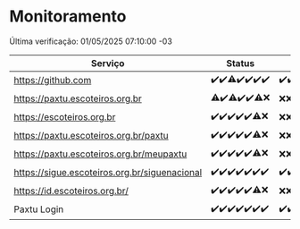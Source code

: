 # Monitoramento

Última verificação: 01/05/2025 07:10:00 -03

|Serviço|Status|Últimas 24h|
|---|---|---|
|https://github.com|<span title="2025-04-24: OK=23">✔️</span><span title="2025-04-25: OK=23">✔️</span><span title="2025-04-26: OK=22, Falhas=1">⚠️</span><span title="2025-04-27: OK=23">✔️</span><span title="2025-04-28: OK=22">✔️</span><span title="2025-04-29: OK=23">✔️</span><span title="2025-04-30: OK=9">✔️</span>|<span title="30/04/2025 07:10:00 -03 : 200">✔️</span><span title="30/04/2025 08:07:00 -03 : 200">✔️</span><span title="30/04/2025 09:17:00 -03 : 200">✔️</span><span title="30/04/2025 10:20:00 -03 : 200">✔️</span><span title="30/04/2025 11:09:00 -03 : 200">✔️</span><span title="30/04/2025 12:10:00 -03 : 200">✔️</span><span title="30/04/2025 13:11:00 -03 : 200">✔️</span><span title="30/04/2025 14:08:00 -03 : 200">✔️</span><span title="30/04/2025 15:12:00 -03 : 200">✔️</span><span title="30/04/2025 16:07:00 -03 : 200">✔️</span><span title="30/04/2025 17:10:00 -03 : 200">✔️</span><span title="30/04/2025 18:08:00 -03 : 200">✔️</span><span title="30/04/2025 19:08:00 -03 : 200">✔️</span><span title="30/04/2025 20:09:00 -03 : 200">✔️</span><span title="30/04/2025 21:52:00 -03 : 200">✔️</span><span title="30/04/2025 23:41:00 -03 : 200">✔️</span><span title="01/05/2025 00:39:00 -03 : 200">✔️</span><span title="01/05/2025 01:15:00 -03 : 200">✔️</span><span title="01/05/2025 02:10:00 -03 : 200">✔️</span><span title="01/05/2025 03:14:00 -03 : 200">✔️</span><span title="01/05/2025 04:10:00 -03 : 200">✔️</span><span title="01/05/2025 05:12:00 -03 : 200">✔️</span><span title="01/05/2025 06:09:00 -03 : 200">✔️</span><span title="01/05/2025 07:10:00 -03 : 200">✔️</span>|
|https://paxtu.escoteiros.org.br|<span title="2025-04-24: OK=22, Falhas=1">⚠️</span><span title="2025-04-25: OK=23">✔️</span><span title="2025-04-26: OK=22, Falhas=1">⚠️</span><span title="2025-04-27: OK=23">✔️</span><span title="2025-04-28: OK=22">✔️</span><span title="2025-04-29: OK=21, Falhas=2">⚠️</span><span title="2025-04-30: Falhas=9">❌</span>|<span title="30/04/2025 07:10:00 -03 : 403">❌</span><span title="30/04/2025 08:07:00 -03 : 403">❌</span><span title="30/04/2025 09:17:00 -03 : 403">❌</span><span title="30/04/2025 10:20:00 -03 : 403">❌</span><span title="30/04/2025 11:09:00 -03 : 403">❌</span><span title="30/04/2025 12:10:00 -03 : 403">❌</span><span title="30/04/2025 13:11:00 -03 : 403">❌</span><span title="30/04/2025 14:08:00 -03 : 403">❌</span><span title="30/04/2025 15:12:00 -03 : 403">❌</span><span title="30/04/2025 16:07:00 -03 : 403">❌</span><span title="30/04/2025 17:10:00 -03 : 403">❌</span><span title="30/04/2025 18:08:00 -03 : 403">❌</span><span title="30/04/2025 19:08:00 -03 : 403">❌</span><span title="30/04/2025 20:09:00 -03 : 403">❌</span><span title="30/04/2025 21:52:00 -03 : 403">❌</span><span title="30/04/2025 23:41:00 -03 : 403">❌</span><span title="01/05/2025 00:39:00 -03 : 403">❌</span><span title="01/05/2025 01:15:00 -03 : 403">❌</span><span title="01/05/2025 02:10:00 -03 : 403">❌</span><span title="01/05/2025 03:14:00 -03 : 403">❌</span><span title="01/05/2025 04:10:00 -03 : 403">❌</span><span title="01/05/2025 05:12:00 -03 : 403">❌</span><span title="01/05/2025 06:09:00 -03 : 403">❌</span><span title="01/05/2025 07:10:00 -03 : 403">❌</span>|
|https://escoteiros.org.br|<span title="2025-04-24: OK=23">✔️</span><span title="2025-04-25: OK=23">✔️</span><span title="2025-04-26: OK=23">✔️</span><span title="2025-04-27: OK=23">✔️</span><span title="2025-04-28: OK=22">✔️</span><span title="2025-04-29: OK=22, Falhas=1">⚠️</span><span title="2025-04-30: Falhas=9">❌</span>|<span title="30/04/2025 07:10:00 -03 : 403">❌</span><span title="30/04/2025 08:07:00 -03 : 403">❌</span><span title="30/04/2025 09:17:00 -03 : 403">❌</span><span title="30/04/2025 10:20:00 -03 : 403">❌</span><span title="30/04/2025 11:09:00 -03 : 403">❌</span><span title="30/04/2025 12:10:00 -03 : 403">❌</span><span title="30/04/2025 13:11:00 -03 : 403">❌</span><span title="30/04/2025 14:08:00 -03 : 403">❌</span><span title="30/04/2025 15:12:00 -03 : 403">❌</span><span title="30/04/2025 16:07:00 -03 : 403">❌</span><span title="30/04/2025 17:10:00 -03 : 403">❌</span><span title="30/04/2025 18:08:00 -03 : 403">❌</span><span title="30/04/2025 19:08:00 -03 : 403">❌</span><span title="30/04/2025 20:09:00 -03 : 403">❌</span><span title="30/04/2025 21:52:00 -03 : 403">❌</span><span title="30/04/2025 23:41:00 -03 : 403">❌</span><span title="01/05/2025 00:39:00 -03 : 403">❌</span><span title="01/05/2025 01:15:00 -03 : 403">❌</span><span title="01/05/2025 02:10:00 -03 : 403">❌</span><span title="01/05/2025 03:14:00 -03 : 403">❌</span><span title="01/05/2025 04:10:00 -03 : 403">❌</span><span title="01/05/2025 05:12:00 -03 : 403">❌</span><span title="01/05/2025 06:09:00 -03 : 403">❌</span><span title="01/05/2025 07:10:00 -03 : 403">❌</span>|
|https://paxtu.escoteiros.org.br/paxtu|<span title="2025-04-24: OK=23">✔️</span><span title="2025-04-25: OK=23">✔️</span><span title="2025-04-26: OK=23">✔️</span><span title="2025-04-27: OK=23">✔️</span><span title="2025-04-28: OK=22">✔️</span><span title="2025-04-29: OK=22, Falhas=1">⚠️</span><span title="2025-04-30: Falhas=9">❌</span>|<span title="30/04/2025 07:10:00 -03 : 403">❌</span><span title="30/04/2025 08:07:00 -03 : 403">❌</span><span title="30/04/2025 09:17:00 -03 : 403">❌</span><span title="30/04/2025 10:20:00 -03 : 403">❌</span><span title="30/04/2025 11:09:00 -03 : 403">❌</span><span title="30/04/2025 12:10:00 -03 : 403">❌</span><span title="30/04/2025 13:11:00 -03 : 403">❌</span><span title="30/04/2025 14:08:00 -03 : 403">❌</span><span title="30/04/2025 15:12:00 -03 : 403">❌</span><span title="30/04/2025 16:07:00 -03 : 403">❌</span><span title="30/04/2025 17:10:00 -03 : 403">❌</span><span title="30/04/2025 18:08:00 -03 : 403">❌</span><span title="30/04/2025 19:08:00 -03 : 403">❌</span><span title="30/04/2025 20:09:00 -03 : 403">❌</span><span title="30/04/2025 21:52:00 -03 : 403">❌</span><span title="30/04/2025 23:41:00 -03 : 403">❌</span><span title="01/05/2025 00:39:00 -03 : 403">❌</span><span title="01/05/2025 01:15:00 -03 : 403">❌</span><span title="01/05/2025 02:10:00 -03 : 403">❌</span><span title="01/05/2025 03:14:00 -03 : 403">❌</span><span title="01/05/2025 04:10:00 -03 : 403">❌</span><span title="01/05/2025 05:12:00 -03 : 403">❌</span><span title="01/05/2025 06:09:00 -03 : 403">❌</span><span title="01/05/2025 07:10:00 -03 : 403">❌</span>|
|https://paxtu.escoteiros.org.br/meupaxtu|<span title="2025-04-24: OK=23">✔️</span><span title="2025-04-25: OK=23">✔️</span><span title="2025-04-26: OK=23">✔️</span><span title="2025-04-27: OK=23">✔️</span><span title="2025-04-28: OK=22">✔️</span><span title="2025-04-29: OK=22, Falhas=1">⚠️</span><span title="2025-04-30: Falhas=9">❌</span>|<span title="30/04/2025 07:10:00 -03 : 403">❌</span><span title="30/04/2025 08:07:00 -03 : 403">❌</span><span title="30/04/2025 09:17:00 -03 : 403">❌</span><span title="30/04/2025 10:20:00 -03 : 403">❌</span><span title="30/04/2025 11:09:00 -03 : 403">❌</span><span title="30/04/2025 12:10:00 -03 : 403">❌</span><span title="30/04/2025 13:11:00 -03 : 403">❌</span><span title="30/04/2025 14:08:00 -03 : 403">❌</span><span title="30/04/2025 15:12:00 -03 : 403">❌</span><span title="30/04/2025 16:07:00 -03 : 403">❌</span><span title="30/04/2025 17:10:00 -03 : 403">❌</span><span title="30/04/2025 18:08:00 -03 : 403">❌</span><span title="30/04/2025 19:08:00 -03 : 403">❌</span><span title="30/04/2025 20:09:00 -03 : 403">❌</span><span title="30/04/2025 21:52:00 -03 : 403">❌</span><span title="30/04/2025 23:41:00 -03 : 403">❌</span><span title="01/05/2025 00:39:00 -03 : 403">❌</span><span title="01/05/2025 01:15:00 -03 : 403">❌</span><span title="01/05/2025 02:10:00 -03 : 403">❌</span><span title="01/05/2025 03:14:00 -03 : 403">❌</span><span title="01/05/2025 04:10:00 -03 : 403">❌</span><span title="01/05/2025 05:12:00 -03 : 403">❌</span><span title="01/05/2025 06:09:00 -03 : 403">❌</span><span title="01/05/2025 07:10:00 -03 : 403">❌</span>|
|https://sigue.escoteiros.org.br/siguenacional|<span title="2025-04-24: OK=23">✔️</span><span title="2025-04-25: OK=23">✔️</span><span title="2025-04-26: OK=23">✔️</span><span title="2025-04-27: OK=23">✔️</span><span title="2025-04-28: OK=22">✔️</span><span title="2025-04-29: OK=23">✔️</span><span title="2025-04-30: OK=9">✔️</span>|<span title="30/04/2025 07:10:00 -03 : 200">✔️</span><span title="30/04/2025 08:07:00 -03 : 200">✔️</span><span title="30/04/2025 09:17:00 -03 : 200">✔️</span><span title="30/04/2025 10:20:00 -03 : 200">✔️</span><span title="30/04/2025 11:09:00 -03 : 200">✔️</span><span title="30/04/2025 12:10:00 -03 : 200">✔️</span><span title="30/04/2025 13:11:00 -03 : 200">✔️</span><span title="30/04/2025 14:08:00 -03 : 200">✔️</span><span title="30/04/2025 15:12:00 -03 : 200">✔️</span><span title="30/04/2025 16:07:00 -03 : 200">✔️</span><span title="30/04/2025 17:10:00 -03 : 200">✔️</span><span title="30/04/2025 18:08:00 -03 : 200">✔️</span><span title="30/04/2025 19:08:00 -03 : 200">✔️</span><span title="30/04/2025 20:09:00 -03 : 200">✔️</span><span title="30/04/2025 21:52:00 -03 : 200">✔️</span><span title="30/04/2025 23:41:00 -03 : 200">✔️</span><span title="01/05/2025 00:39:00 -03 : 200">✔️</span><span title="01/05/2025 01:15:00 -03 : 200">✔️</span><span title="01/05/2025 02:10:00 -03 : 200">✔️</span><span title="01/05/2025 03:14:00 -03 : 200">✔️</span><span title="01/05/2025 04:10:00 -03 : 200">✔️</span><span title="01/05/2025 05:12:00 -03 : 200">✔️</span><span title="01/05/2025 06:09:00 -03 : 200">✔️</span><span title="01/05/2025 07:10:00 -03 : 200">✔️</span>|
|https://id.escoteiros.org.br/|<span title="2025-04-24: OK=23">✔️</span><span title="2025-04-25: OK=23">✔️</span><span title="2025-04-26: OK=23">✔️</span><span title="2025-04-27: OK=23">✔️</span><span title="2025-04-28: OK=22">✔️</span><span title="2025-04-29: OK=22, Falhas=1">⚠️</span><span title="2025-04-30: Falhas=9">❌</span>|<span title="30/04/2025 07:10:00 -03 : 403">❌</span><span title="30/04/2025 08:07:00 -03 : 403">❌</span><span title="30/04/2025 09:17:00 -03 : 403">❌</span><span title="30/04/2025 10:20:00 -03 : 403">❌</span><span title="30/04/2025 11:09:00 -03 : 403">❌</span><span title="30/04/2025 12:10:00 -03 : 403">❌</span><span title="30/04/2025 13:11:00 -03 : 403">❌</span><span title="30/04/2025 14:08:00 -03 : 403">❌</span><span title="30/04/2025 15:12:00 -03 : 403">❌</span><span title="30/04/2025 16:07:00 -03 : 403">❌</span><span title="30/04/2025 17:10:00 -03 : 403">❌</span><span title="30/04/2025 18:08:00 -03 : 403">❌</span><span title="30/04/2025 19:08:00 -03 : 403">❌</span><span title="30/04/2025 20:09:00 -03 : 403">❌</span><span title="30/04/2025 21:52:00 -03 : 403">❌</span><span title="30/04/2025 23:41:00 -03 : 403">❌</span><span title="01/05/2025 00:39:00 -03 : 403">❌</span><span title="01/05/2025 01:15:00 -03 : 403">❌</span><span title="01/05/2025 02:10:00 -03 : 403">❌</span><span title="01/05/2025 03:14:00 -03 : 403">❌</span><span title="01/05/2025 04:10:00 -03 : 403">❌</span><span title="01/05/2025 05:12:00 -03 : 403">❌</span><span title="01/05/2025 06:09:00 -03 : 403">❌</span><span title="01/05/2025 07:10:00 -03 : 403">❌</span>|
|Paxtu Login|<span title="2025-04-24: OK=23">✔️</span><span title="2025-04-25: OK=23">✔️</span><span title="2025-04-26: OK=23">✔️</span><span title="2025-04-27: OK=23">✔️</span><span title="2025-04-28: OK=22">✔️</span><span title="2025-04-29: OK=23">✔️</span><span title="2025-04-30: OK=9">✔️</span>|<span title="30/04/2025 07:10:00 -03 : 200">✔️</span><span title="30/04/2025 08:07:00 -03 : 200">✔️</span><span title="30/04/2025 09:17:00 -03 : 200">✔️</span><span title="30/04/2025 10:20:00 -03 : 200">✔️</span><span title="30/04/2025 11:09:00 -03 : 200">✔️</span><span title="30/04/2025 12:10:00 -03 : 200">✔️</span><span title="30/04/2025 13:11:00 -03 : 200">✔️</span><span title="30/04/2025 14:08:00 -03 : 200">✔️</span><span title="30/04/2025 15:12:00 -03 : 200">✔️</span><span title="30/04/2025 16:07:00 -03 : 200">✔️</span><span title="30/04/2025 17:10:00 -03 : 200">✔️</span><span title="30/04/2025 18:08:00 -03 : 200">✔️</span><span title="30/04/2025 19:08:00 -03 : 200">✔️</span><span title="30/04/2025 20:09:00 -03 : 200">✔️</span><span title="30/04/2025 21:52:00 -03 : 200">✔️</span><span title="30/04/2025 23:41:00 -03 : 200">✔️</span><span title="01/05/2025 00:39:00 -03 : 200">✔️</span><span title="01/05/2025 01:15:00 -03 : 200">✔️</span><span title="01/05/2025 02:10:00 -03 : 200">✔️</span><span title="01/05/2025 03:14:00 -03 : 200">✔️</span><span title="01/05/2025 04:10:00 -03 : 200">✔️</span><span title="01/05/2025 05:12:00 -03 : 200">✔️</span><span title="01/05/2025 06:09:00 -03 : 200">✔️</span><span title="01/05/2025 07:10:00 -03 : 200">✔️</span>|
